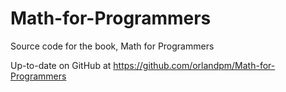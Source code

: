 # Math-for-Programmers
Source code for the book, Math for Programmers

Up-to-date on GitHub at https://github.com/orlandpm/Math-for-Programmers
